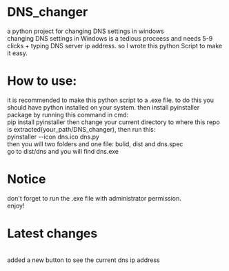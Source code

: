 # DNS_changer
a python project for changing DNS settings in windows
<br>changing DNS settings in Windows is a tedious proceess and needs 5-9 clicks + typing DNS server ip address. so I wrote this python Script to make it easy.
# How to use:
it is recommended to make this python script to a .exe file. to do this you should have python installed on your system. then install pyinstaller package by running this command in cmd:
<br>pip install pyinstaller
then change your current directory to where this repo is extracted(your_path/DNS_changer), then run this:
<br>pyinstaller --icon dns.ico dns.py
<br>then you will two folders and one file: bulid, dist and dns.spec
<br>go to dist/dns and you will find dns.exe
# Notice
don't forget to run the .exe file with administrator permission.
<br>enjoy!
# Latest changes
<br>added a new button to see the current dns ip address
